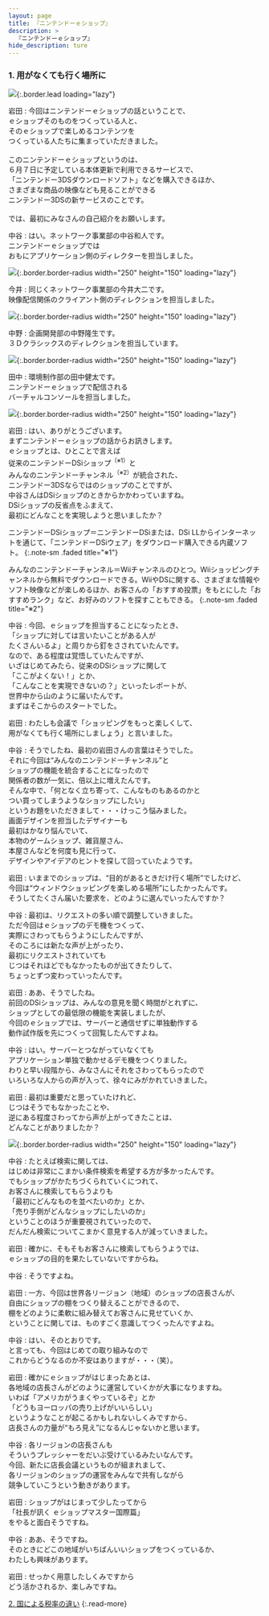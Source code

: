 ```yaml
---
layout: page
title: 『ニンテンドーｅショップ』
description: >
  『ニンテンドーｅショップ』
hide_description: ture
---
```


### 1. 用がなくても行く場所に

![](/interviews/jp/3ds/eshop/vol1/img/mainvisual1.jpg){:.border.lead loading="lazy"}

岩田
: 今回はニンテンドーｅショップの話ということで、<br>ｅショップそのものをつくっている人と、<br>そのｅショップで楽しめるコンテンツを<br>つくっている人たちに集まっていただきました。<br><br>このニンテンドーｅショップというのは、<br>６月７日に予定している本体更新で利用できるサービスで、<br>「ニンテンドー3DSダウンロードソフト」などを購入できるほか、<br>さまざまな商品の映像なども見ることができる<br>ニンテンドー3DSの新サービスのことです。<br><br>では、最初にみなさんの自己紹介をお願いします。

中谷
: はい。ネットワーク事業部の中谷和人です。<br>ニンテンドーｅショップでは<br>おもにアプリケーション側のディレクターを担当しました。

![](/interviews/jp/3ds/eshop/vol1/img/photo1.jpg){:.border.border-radius width="250" height="150"  loading="lazy"}

今井
: 同じくネットワーク事業部の今井大二です。<br>映像配信関係のクライアント側のディレクションを担当しました。

![](/interviews/jp/3ds/eshop/vol1/img/photo2.jpg){:.border.border-radius width="250" height="150"  loading="lazy"}

中野
: 企画開発部の中野隆生です。<br>３Ｄクラシックスのディレクションを担当しています。

![](/interviews/jp/3ds/eshop/vol1/img/photo3.jpg){:.border.border-radius width="250" height="150"  loading="lazy"}

田中
: 環境制作部の田中健太です。<br>ニンテンドーｅショップで配信される<br>バーチャルコンソールを担当しました。

![](/interviews/jp/3ds/eshop/vol1/img/photo4.jpg){:.border.border-radius width="250" height="150"  loading="lazy"}

岩田
: はい、ありがとうございます。<br>まずニンテンドーｅショップの話からお訊きします。<br>ｅショップとは、ひとことで言えば<br>従来のニンテンドーDSiショップ<sup>（※1）</sup>と<br>みんなのニンテンドーチャンネル<sup>（※2）</sup>が統合された、<br>ニンテンドー3DSならではのショップのことですが、<br>中谷さんはDSiショップのときからかかわっていますね。<br>DSiショップの反省点をふまえて、<br>最初にどんなことを実現しようと思いましたか？ 


ニンテンドーDSiショップ＝ニンテンドーDSiまたは、DSi LLからインターネットを通じて、「ニンテンドーDSiウェア」をダウンロード購入できる内蔵ソフト。
{:.note-sm .faded title="※1"}


みんなのニンテンドーチャンネル＝Wiiチャンネルのひとつ。Wiiショッピングチャンネルから無料でダウンロードできる。WiiやDSに関する、さまざまな情報やソフト映像などが楽しめるほか、お客さんの「おすすめ投票」をもとにした「おすすめランク」など、お好みのソフトを探すこともできる。
{:.note-sm .faded title="※2"}

中谷
: 今回、ｅショップを担当することになったとき、<br>「ショップに対しては言いたいことがある人が<br>たくさんいるよ」と周りから釘をさされていたんです。<br>なので、ある程度は覚悟していたんですが、<br>いざはじめてみたら、従来のDSiショップに関して<br>「ここがよくない！」とか、<br>「こんなことを実現できないの？」といったレポートが、<br>世界中から山のように届いたんです。<br>まずはそこからのスタートでした。

岩田
: わたしも会議で「ショッピングをもっと楽しくして、<br>用がなくても行く場所にしましょう」と言いました。

中谷
: そうでしたね、最初の岩田さんの言葉はそうでした。<br>それに今回は“みんなのニンテンドーチャンネル”と<br>ショップの機能を統合することになったので<br>関係者の数が一気に、倍以上に増えたんです。<br>そんな中で、「何となく立ち寄って、こんなものもあるのかと<br>つい買ってしまうようなショップにしたい」<br>というお題をいただきまして・・・けっこう悩みました。<br>画面デザインを担当したデザイナーも<br>最初はかなり悩んでいて、<br>本物のゲームショップ、雑貨屋さん、<br>本屋さんなどを何度も見に行って、<br>デザインやアイデアのヒントを探して回っていたようです。

岩田
: いままでのショップは、“目的があるときだけ行く場所”でしたけど、<br>今回は“ウィンドウショッピングを楽しめる場所”にしたかったんです。<br>そうしてたくさん届いた要求を、どのように選んでいったんですか？ 

中谷
: 最初は、リクエストの多い順で調整していきました。<br>ただ今回はｅショップのデモ機をつくって、<br>実際にさわってもらうようにしたんですが、<br>そのころには新たな声が上がったり、<br>最初にリクエストされていても<br>じつはそれほどでもなかったものが出てきたりして、<br>ちょっとずつ変わっていったんです。

岩田
: ああ、そうでしたね。<br>前回のDSiショップは、みんなの意見を聞く時間がとれずに、<br>ショップとしての最低限の機能を実装しましたが、<br>今回のｅショップでは、サーバーと通信せずに単独動作する<br>動作試作版を先につくって回覧したんですよね。

中谷
: はい。サーバーとつながっていなくても<br>アプリケーション単独で動かせるデモ機をつくりました。<br>わりと早い段階から、みなさんにそれをさわってもらったので<br>いろいろな人からの声が入って、徐々にみがかれていきました。

岩田
: 最初は重要だと思っていたけれど、<br>じつはそうでもなかったことや、<br>逆にある程度さわってから声が上がってきたことは、<br>どんなことがありましたか？

![](/interviews/jp/3ds/eshop/vol1/img/photo5.jpg){:.border.border-radius width="250" height="150"  loading="lazy"}

中谷
: たとえば検索に関しては、<br>はじめは非常にこまかい条件検索を希望する方が多かったんです。<br>でもショップがかたちづくられていくにつれて、<br>お客さんに検索してもらうよりも<br>「最初にどんなものを並べたいのか」とか、<br>「売り手側がどんなショップにしたいのか」<br>ということのほうが重要視されていったので、<br>だんだん検索についてこまかく意見する人が減っていきました。

岩田
: 確かに、そもそもお客さんに検索してもらうようでは、<br>ｅショップの目的を果たしていないですからね。

中谷
: そうですよね。

岩田
: 一方、今回は世界各リージョン（地域）のショップの店長さんが、<br>自由にショップの棚をつくり替えることができるので、<br>棚をどのように柔軟に組み替えてお客さんに見せていくか、<br>ということに関しては、ものすごく意識してつくったんですよね。

中谷
: はい、そのとおりです。<br>と言っても、今回はじめての取り組みなので<br>これからどうなるのか不安はありますが・・・（笑）。

岩田
: 確かにｅショップがはじまったあとは、<br>各地域の店長さんがどのように運営していくかが大事になりますね。<br>いわば「アメリカがうまくやっているぞ」とか<br>「どうもヨーロッパの売り上げがいいらしい」<br>というようなことが起こるかもしれないしくみですから、<br>店長さんの力量が“もろ見え”になるんじゃないかと思います。

中谷
: 各リージョンの店長さんも<br>そういうプレッシャーをだいぶ受けているみたいなんです。<br>今回、新たに店長会議というものが組まれまして、<br>各リージョンのショップの運営をみんなで共有しながら<br>競争していこうという動きがあります。

岩田
: ショップがはじまって少したってから<br>「社長が訊く ｅショップマスター国際篇」<br>をやると面白そうですね。

中谷
: ああ、そうですね。<br>そのときにどこの地域がいちばんいいショップをつくっているか、<br>わたしも興味があります。

岩田
: せっかく用意したしくみですから<br>どう活かされるか、楽しみですね。




[2. 国による税率の違い](2.md)
{:.read-more}
